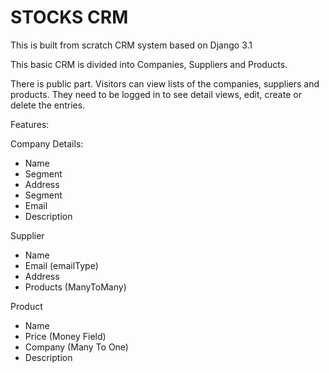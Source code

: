 # STOCKS CRM

This is built from scratch CRM system based on Django 3.1

This basic CRM is divided into Companies, Suppliers and Products.

There is public part. Visitors can view lists of the companies, suppliers and products. 
They need to be logged in to see detail views, edit, create or delete the entries. 


Features:

Company Details:  
* Name
* Segment
* Address
* Segment
* Email
* Description

Supplier  

* Name
* Email (emailType)
* Address
* Products (ManyToMany)

Product

* Name
* Price (Money Field)
* Company (Many To One)
* Description